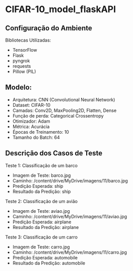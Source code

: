 # CIFAR-10_model_flaskAPI

## Configuração do Ambiente
Bibliotecas Utilizadas:

- TensorFlow
- Flask
- pyngrok
- requests
- Pillow (PIL)

## Modelo:

- Arquitetura: CNN (Convolutional Neural Network)
- Dataset: CIFAR-10
- Camadas: Conv2D, MaxPooling2D, Flatten, Dense
- Função de perda: Categorical Crossentropy
- Otimizador: Adam
- Métrica: Acurácia
- Épocas de Treinamento: 10
- Tamanho do Batch: 64

## Descrição dos Casos de Teste

Teste 1: Classificação de um barco
- Imagem de Teste: barco.jpg
- Caminho: /content/drive/MyDrive/imagens/11/barco.jpg
- Predição Esperada: ship
- Resultado da Predição: ship

Teste 2: Classificação de um avião
- Imagem de Teste: aviao.jpg
- Caminho: /content/drive/MyDrive/imagens/11/aviao.jpg
- Predição Esperada: airplane
- Resultado da Predição: airplane

Teste 3: Classificação de um carro
- Imagem de Teste: carro.jpg
- Caminho: /content/drive/MyDrive/imagens/11/carro.jpg
- Predição Esperada: automobile
- Resultado da Predição: automobile
